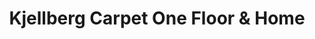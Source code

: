 ---
title: "Kjellberg Carpet One Floor & Home"
url: /buffalo/kjellberg-carpet-one-floor-and-home/
shop: flooring
---